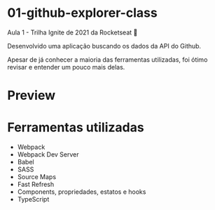 # 01-github-explorer-class

Aula 1 - Trilha Ignite de 2021 da Rocketseat 💚

Desenvolvido uma aplicação buscando os dados da API do Github.

Apesar de já conhecer a maioria das ferramentas utilizadas, foi ótimo revisar e entender um pouco mais delas.

# Preview



# Ferramentas utilizadas

- Webpack
- Webpack Dev Server
- Babel
- SASS
- Source Maps
- Fast Refresh
- Components, propriedades, estatos e hooks
- TypeScript
